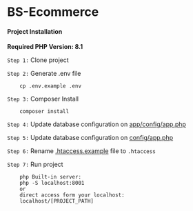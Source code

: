 # BS-Ecommerce

#### Project Installation

**Required PHP Version: 8.1**

`Step 1:` Clone project

`Step 2:` Generate .env file

        cp .env.example .env

`Step 3:` Composer Install

        composer install

`Step 4:` Update database configuration on [app/config/app.php](app/config/app.php)

`Step 5:` Update database configuration on [config/app.php](app/config/app.php)

`Step 6:` Rename [.htaccess.example](.htaccess.example) file to `.htaccess`

`Step 7:` Run project

        php Built-in server:
        php -S localhost:8001 
        or
        direct access form your localhost:
        localhost/[PROJECT_PATH]
